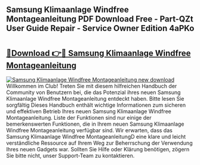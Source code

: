 ## Samsung Klimaanlage Windfree Montageanleitung PDF Download Free - Part-QZt User Guide Repair - Service Owner Edition 4aPKo

# <h2><a href="http://df6xe7.blite.top/?on=Samsung+Klimaanlage+Windfree+Montageanleitung">🔗Download 👉🔴 Samsung Klimaanlage Windfree Montageanleitung</a></h2>

[![Samsung Klimaanlage Windfree Montageanleitung new download](https://i.imgur.com/lujVjoI.png)](http://df6xe7.blite.top/?on=Samsung+Klimaanlage+Windfree+Montageanleitung)
Willkommen im Club! Treten Sie mit diesem hilfreichen Handbuch der Community von Benutzern bei, die das Potenzial ihres neuen Samsung Klimaanlage Windfree Montageanleitung entdeckt haben. Bitte lesen Sie sorgfältig Dieses Handbuch enthält wichtige Informationen zum sicheren und effektiven Betrieb Ihres neuen Samsung Klimaanlage Windfree Montageanleitung. Liste der Funktionen sind nur einige der bemerkenswerten Funktionen, die in Ihrem neuen Samsung Klimaanlage Windfree Montageanleitung verfügbar sind. Wir erwarten, dass das Samsung Klimaanlage Windfree MontageanleitungD eine klare und leicht verständliche Ressource auf Ihrem Weg zur Beherrschung der Verwendung Ihres neuen Gadgets war. Sollten Sie Hilfe oder Klärung benötigen, zögern Sie bitte nicht, unser Support-Team zu kontaktieren.
